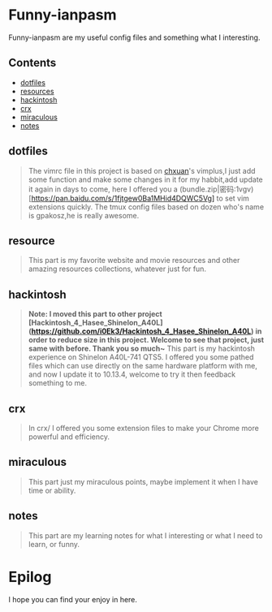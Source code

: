 # Funny-ianpasm

Funny-ianpasm are my useful config files and something what I interesting.

## Contents

* [dotfiles](/dotfiles)
* [resources](/resources)
* [hackintosh](/hackintosh)
* [crx](/crx)
* [miraculous](/miraculous)
* [notes](/notes)


## dotfiles

> The vimrc file in this project is based on [chxuan](https://github.com/chxuan)'s vimplus,I just add some function and make some changes in it for my habbit,add update it again in days to come, here I offered you a (bundle.zip|密码:1vgv)[https://pan.baidu.com/s/1fjtgew0Ba1MHid4DQWC5Vg] to set vim extensions quickly. The tmux config files based on dozen who's name is gpakosz,he is really awesome.



## resource

> This part is my favorite website and movie resources and other amazing resources collections, whatever just for fun.



## hackintosh

> **Note: I moved this part to other project [Hackintosh_4_Hasee_Shinelon_A40L]\(https://github.com/i0Ek3/Hackintosh_4_Hasee_Shinelon_A40L) in order to reduce size in this project. Welcome to see that project, just same with before. Thank you so much~**
> This part is my hackintosh experience on Shinelon A40L-741 QTS5. I offered you some pathed files which can use directly on the same hardware platform with me, and now I update it to 10.13.4, welcome to try it then feedback something to me.




## crx

> In crx/ I offered you some extension files to make your Chrome more powerful and efficiency.



## miraculous

> This part just my miraculous points, maybe implement it when I have time or ability.



## notes

> This part are my learning notes for what I interesting or what I need to learn, or funny.




# Epilog

I hope you can find your enjoy in here.


